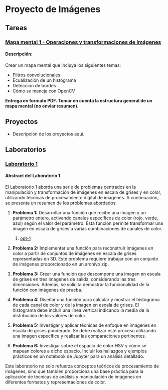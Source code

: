 # Proyecto de Imágenes

## Tareas
### [Mapa mental 1 - Operaciones y transformaciones de Imágenes](MM1_24006981/)

#### Descripción:
Crear un mapa mental que incluya los siguientes temas:
- Filtros convolucionales
- Ecualización de un histograma
- Detección de bordes
- Cómo se maneja con OpenCV

**Entrega en formato PDF. Tomar en cuenta la estructura general de un mapa mental (no enviar resumen).**

## Proyectos
- Descripción de los proyectos aquí.

## Laboratorios
### [Laboratorio 1](Lab1_24006981/)
#### Abstract del Laboratorio 1

El Laboratorio 1 aborda una serie de problemas centrados en la manipulación y transformación de imágenes en escala de grises y en color, utilizando técnicas de procesamiento digital de imágenes. A continuación, se presenta un resumen de los problemas abordados:

1. **Problema 1:** 
   Desarrollar una función que recibe una imagen y un parámetro entero, activando canales específicos de color (rojo, verde, azul) según el valor del parámetro. Esta función permite transformar una imagen en escala de grises a varias combinaciones de canales de color.
   1. [opt-1](imagen_modificada_img1.jpg)

2. **Problema 2:**
   Implementar una función para reconstruir imágenes en color a partir de conjuntos de imágenes en escala de grises representadas en 3D. Este problema requiere trabajar con un conjunto de imágenes proporcionado en un archivo zip.

3. **Problema 3:**
   Crear una función que descompone una imagen en escala de grises en tres imágenes de salida, considerando las tres dimensiones. Además, se solicita demostrar la funcionalidad de la función con imágenes de prueba.

4. **Problema 4:**
   Diseñar una función para calcular y mostrar el histograma de cada canal de color y de la imagen en escala de grises. El histograma debe incluir una línea vertical indicando la media de la distribución de los valores de color.

5. **Problema 5:**
   Investigar y aplicar técnicas de enfoque en imágenes en escala de grises ponderado. Se debe realizar este proceso utilizando una imagen específica y realizar las comparaciones pertinentes.

6. **Problema 6:**
   Investigar sobre el espacio de color HSV y cómo se mapean colores a dicho espacio. Incluir los hallazgos y ejemplos prácticos en un notebook de Jupyter para un análisis detallado.

Este laboratorio no solo refuerza conceptos teóricos de procesamiento de imágenes, sino que también proporciona una base práctica para la aplicación de técnicas de análisis y manipulación de imágenes en diferentes formatos y representaciones de color.
